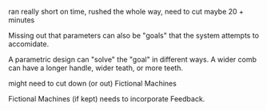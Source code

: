 ran really short on time, rushed the whole way, need to cut maybe 20 + minutes

Missing out that parameters can also be "goals" that the system attempts to accomidate.

A parametric design can "solve" the "goal" in different ways. A wider comb can have a longer handle, wider teath, or more teeth.

might need to cut down (or out) Fictional Machines

Fictional Machines (if kept) needs to incorporate Feedback.
